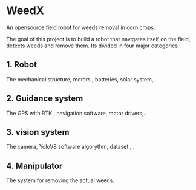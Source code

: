 # WeedX
An opensource field robot for weeds removal in corn crops.

The goal of this project is to build a robot that navigates itself on the field, detects weeds and
remove them. Its divided in four major categories :

## 1. Robot

The mechanical structure, motors , batteries, solar system,..

## 2. Guidance system

The GPS with RTK , navigation software, motor drivers,..


## 3. vision system

The camera, YoloV8 software algorythm, dataset ,..

## 4. Manipulator

The system for removing the actual weeds.

    
